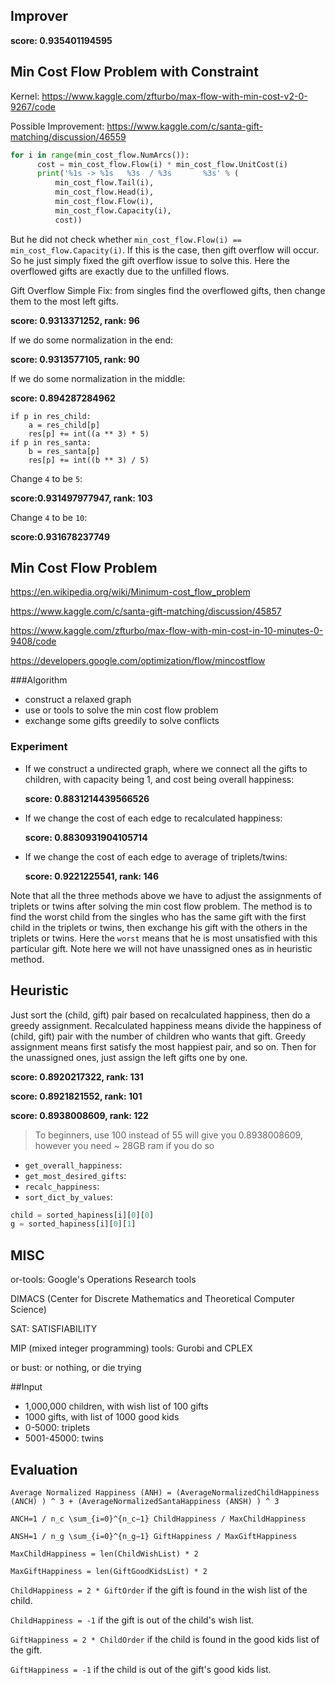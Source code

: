 ## Improver

**score: 0.935401194595**

## Min Cost Flow Problem with Constraint

Kernel: <https://www.kaggle.com/zfturbo/max-flow-with-min-cost-v2-0-9267/code>

Possible Improvement: https://www.kaggle.com/c/santa-gift-matching/discussion/46559

```python
for i in range(min_cost_flow.NumArcs()):
      cost = min_cost_flow.Flow(i) * min_cost_flow.UnitCost(i)
      print('%1s -> %1s   %3s  / %3s       %3s' % (
          min_cost_flow.Tail(i),
          min_cost_flow.Head(i),
          min_cost_flow.Flow(i),
          min_cost_flow.Capacity(i),
          cost))
```

But he did not check whether `min_cost_flow.Flow(i) == min_cost_flow.Capacity(i)`. If this is the case, then gift overflow will occur. So he just simply fixed the gift overflow issue to solve this. Here the overflowed gifts are exactly due to the unfilled flows.

Gift Overflow Simple Fix: from singles find the overflowed gifts, then change them to the most left gifts. 

**score: 0.9313371252, rank: 96**

If we do some normalization in the end: 

**score: 0.9313577105, rank: 90**

If we do some normalization in the middle: 

**score: 0.894287284962**

```
if p in res_child:
	a = res_child[p]
	res[p] += int((a ** 3) * 5)
if p in res_santa:
	b = res_santa[p]
	res[p] += int((b ** 3) / 5)
```

Change `4` to be `5`:

**score:0.931497977947, rank: 103**

Change `4` to be `10`:

**score:0.931678237749**

## Min Cost Flow Problem

<https://en.wikipedia.org/wiki/Minimum-cost_flow_problem>

<https://www.kaggle.com/c/santa-gift-matching/discussion/45857>

<https://www.kaggle.com/zfturbo/max-flow-with-min-cost-in-10-minutes-0-9408/code>

<https://developers.google.com/optimization/flow/mincostflow>

###Algorithm

* construct a relaxed graph
* use or tools to solve the min cost flow problem
* exchange some gifts greedily to solve conflicts

### Experiment

* If we construct a undirected graph, where we connect all the gifts to children, with capacity being 1, and cost being overall happiness: 

  **score: 0.8831214439566526**

* If we change the cost of each edge to recalculated happiness: 

  **score: 0.8830931904105714**

* If we change the cost of each edge to average of triplets/twins: 

  **score: 0.9221225541, rank: 146**

Note that all the three methods above we have to adjust the assignments of triplets or twins after solving the min cost flow problem. The method is to find the worst child from the singles who has the same gift with the first child in the triplets or twins, then exchange his gift with the others in the triplets or twins. Here the `worst` means that he is most unsatisfied with this particular gift. Note here we will not have unassigned ones as in heuristic method.

## Heuristic

Just sort the (child, gift) pair based on recalculated happiness, then do a greedy assignment. Recalculated happiness means divide the happiness of (child, gift) pair with the number of children who wants that gift. Greedy assignment means first satisfy the most happiest pair, and so on. Then for the unassigned ones, just assign the left gifts one by one.

**score: 0.8920217322, rank: 131**

**score: 0.8921821552, rank: 101**

**score: 0.8938008609, rank: 122**

> To beginners, use 100 instead of 55 will give you 0.8938008609, however you need ~ 28GB ram if you do so



* `get_overall_happiness`:
* `get_most_desired_gifts`:
* `recalc_happiness`:
* `sort_dict_by_values`:

```python
child = sorted_hapiness[i][0][0]
g = sorted_hapiness[i][0][1]
```

## MISC

or-tools: Google's Operations Research tools

DIMACS (Center for Discrete Mathematics and Theoretical Computer Science)

SAT: SATISFIABILITY

MIP (mixed integer programming) tools: Gurobi and CPLEX

or bust: or nothing, or die trying

##Input

* 1,000,000 children,  with wish list of 100 gifts
* 1000 gifts, with list of 1000 good kids
* 0-5000: triplets
* 5001-45000: twins

## Evaluation

`Average Normalized Happiness (ANH) = (AverageNormalizedChildHappiness (ANCH) ) ^ 3 + (AverageNormalizedSantaHappiness (ANSH) ) ^ 3`



`ANCH=1 / n_c \sum_{i=0}^{n_c−1} ChildHappiness / MaxChildHappiness`

`ANSH=1 / n_g \sum_{i=0}^{n_g−1} GiftHappiness / MaxGiftHappiness`



`MaxChildHappiness = len(ChildWishList) * 2`

`MaxGiftHappiness = len(GiftGoodKidsList) * 2`

`ChildHappiness = 2 * GiftOrder` if the gift is found in the wish list of the child.

`ChildHappiness = -1` if the gift is out of the child's wish list.

`GiftHappiness = 2 * ChildOrder` if the child is found in the good kids list of the gift.

`GiftHappiness = -1` if the child is out of the gift's good kids list.